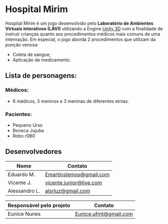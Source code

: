 # Hospital Mirim

Hospital Mirim é um jogo desenvolvido pelo **Laboratório de Ambientes Virtuais Interativos (LAVI)** utilizando a Engine [Unity 3D] com a finalidade de instruir crianças quanto aos procedimentos médicos mais comuns de uma internação. Em especial, o jogo aborda 2 procedimentos que utilizam da punção venosa:

  - Coleta de sangue;
  - Aplicação de medicamento.

## Lista de personagens:
  ### Médicos:
  * 6 médicos, 3 meninos e 3 meninas de diferentes etnias.
  ### Pacientes:
* Pequeno Urso
* Boneca Jujuba
* Robo r0B0

## Desenvolvedores

| Nome | Contato |
| ------ | ------ |
| Eduardo M. | Emartinslemos@gmail.com |
| Vicente J. | vicente.junior@live.com |
| Alessandro L. | alsrluz@gmail.com |

| Responsável pelo projeto | Contato |
| ------ | ------ |
| Eunice Nunes | Eunice.ufmt@gmail.com |

[//]: # (These are reference links used in the body of this note and get stripped out when the markdown processor does its job. There is no need to format nicely because it shouldn't be seen. Thanks SO - http://stackoverflow.com/questions/4823468/store-comments-in-markdown-syntax)

   [Unity 3D]: <https://unity3d.com>